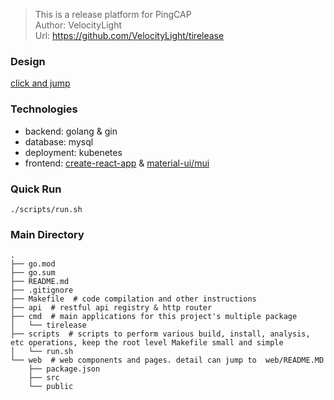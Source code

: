 > This is a release platform for PingCAP<br>
> Author: VelocityLight<br>
> Url: https://github.com/VelocityLight/tirelease<br>

### Design
[click and jump](https://pingcap.feishu.cn/docs/doccnI803yGKKKeQsh56EdNi3Cc#UeCMnT)

### Technologies
+ backend: golang & gin
+ database: mysql
+ deployment: kubenetes
+ frontend: [create-react-app](https://github.com/facebook/create-react-app) & [material-ui/mui](https://github.com/mui-org/material-ui)

### Quick Run
```
./scripts/run.sh
```

### Main Directory
```
.
├── go.mod
├── go.sum
├── README.md
├── .gitignore
├── Makefile  # code compilation and other instructions
├── api  # restful api registry & http router
├── cmd  # main applications for this project's multiple package
│   └── tirelease
├── scripts  # scripts to perform various build, install, analysis, etc operations, keep the root level Makefile small and simple
│   └── run.sh
└── web  # web components and pages. detail can jump to  web/README.MD
    ├── package.json
    ├── src
    └── public
```